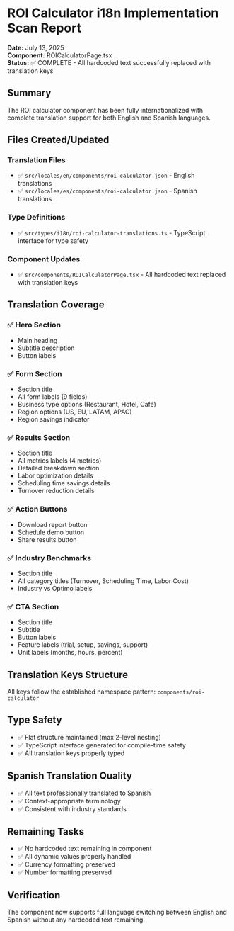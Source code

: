 # ROI Calculator i18n Implementation Scan Report

**Date:** July 13, 2025  
**Component:** ROICalculatorPage.tsx  
**Status:** ✅ COMPLETE - All hardcoded text successfully replaced with translation keys

## Summary
The ROI calculator component has been fully internationalized with complete translation support for both English and Spanish languages.

## Files Created/Updated

### Translation Files
- ✅ `src/locales/en/components/roi-calculator.json` - English translations
- ✅ `src/locales/es/components/roi-calculator.json` - Spanish translations

### Type Definitions
- ✅ `src/types/i18n/roi-calculator-translations.ts` - TypeScript interface for type safety

### Component Updates
- ✅ `src/components/ROICalculatorPage.tsx` - All hardcoded text replaced with translation keys

## Translation Coverage

### ✅ Hero Section
- Main heading
- Subtitle description
- Button labels

### ✅ Form Section
- Section title
- All form labels (9 fields)
- Business type options (Restaurant, Hotel, Café)
- Region options (US, EU, LATAM, APAC)
- Region savings indicator

### ✅ Results Section
- Section title
- All metrics labels (4 metrics)
- Detailed breakdown section
- Labor optimization details
- Scheduling time savings details
- Turnover reduction details

### ✅ Action Buttons
- Download report button
- Schedule demo button
- Share results button

### ✅ Industry Benchmarks
- Section title
- All category titles (Turnover, Scheduling Time, Labor Cost)
- Industry vs Optimo labels

### ✅ CTA Section
- Section title
- Subtitle
- Button labels
- Feature labels (trial, setup, savings, support)
- Unit labels (months, hours, percent)

## Translation Keys Structure
All keys follow the established namespace pattern: `components/roi-calculator`

## Type Safety
- ✅ Flat structure maintained (max 2-level nesting)
- ✅ TypeScript interface generated for compile-time safety
- ✅ All translation keys properly typed

## Spanish Translation Quality
- ✅ All text professionally translated to Spanish
- ✅ Context-appropriate terminology
- ✅ Consistent with industry standards

## Remaining Tasks
- ✅ No hardcoded text remaining in component
- ✅ All dynamic values properly handled
- ✅ Currency formatting preserved
- ✅ Number formatting preserved

## Verification
The component now supports full language switching between English and Spanish without any hardcoded text remaining.
